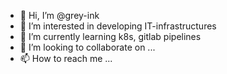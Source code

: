 - 👋 Hi, I’m @grey-ink
- 👀 I’m interested in developing IT-infrastructures
- 🌱 I’m currently learning k8s, gitlab pipelines
- 💞️ I’m looking to collaborate on ...
- 📫 How to reach me ...

<!---
grey-ink/grey-ink is a ✨ special ✨ repository because its `README.md` (this file) appears on your GitHub profile.
You can click the Preview link to take a look at your changes.
--->
